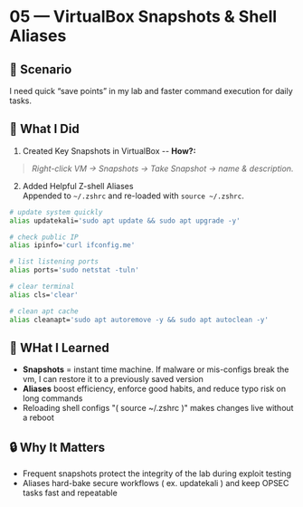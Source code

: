 # 05 — VirtualBox Snapshots & Shell Aliases

## 🧩 Scenario  
I need quick “save points” in my lab and faster command execution for daily tasks.

## 🔧 What I Did

1. Created Key Snapshots in VirtualBox -- **How?:**  
> *Right-click VM → Snapshots → Take Snapshot → name & description.*

2. Added Helpful Z-shell Aliases  
Appended to `~/.zshrc` and re-loaded with `source ~/.zshrc`.

```bash
# update system quickly
alias updatekali='sudo apt update && sudo apt upgrade -y'

# check public IP
alias ipinfo='curl ifconfig.me'

# list listening ports
alias ports='sudo netstat -tuln'

# clear terminal
alias cls='clear'

# clean apt cache
alias cleanapt='sudo apt autoremove -y && sudo apt autoclean -y'
```

## 🧠 WHat I Learned
- **Snapshots** = instant time machine. If malware or mis-configs break the vm, I can restore it to a previously saved version
- **Aliases** boost efficiency, enforce good habits, and reduce typo risk on long commands
- Reloading shell configs "( source ~/.zshrc )" makes changes live without a reboot

## 🔒 Why It Matters
- Frequent snapshots protect the integrity of the lab during exploit testing
- Aliases hard-bake secure workflows ( ex. updatekali ) and keep OPSEC tasks fast and repeatable
